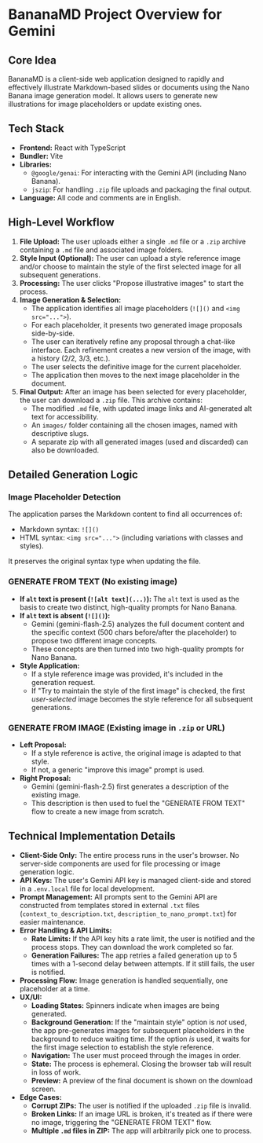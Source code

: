 # BananaMD Project Overview for Gemini

## Core Idea

BananaMD is a client-side web application designed to rapidly and effectively illustrate Markdown-based slides or documents using the Nano Banana image generation model. It allows users to generate new illustrations for image placeholders or update existing ones.

## Tech Stack

- **Frontend:** React with TypeScript
- **Bundler:** Vite
- **Libraries:**
    - `@google/genai`: For interacting with the Gemini API (including Nano Banana).
    - `jszip`: For handling `.zip` file uploads and packaging the final output.
- **Language:** All code and comments are in English.

## High-Level Workflow

1.  **File Upload:** The user uploads either a single `.md` file or a `.zip` archive containing a `.md` file and associated image folders.
2.  **Style Input (Optional):** The user can upload a style reference image and/or choose to maintain the style of the first selected image for all subsequent generations.
3.  **Processing:** The user clicks "Propose illustrative images" to start the process.
4.  **Image Generation & Selection:**
    - The application identifies all image placeholders (`![]()` and `<img src="...">`).
    - For each placeholder, it presents two generated image proposals side-by-side.
    - The user can iteratively refine any proposal through a chat-like interface. Each refinement creates a new version of the image, with a history (2/2, 3/3, etc.).
    - The user selects the definitive image for the current placeholder.
    - The application then moves to the next image placeholder in the document.
5.  **Final Output:** After an image has been selected for every placeholder, the user can download a `.zip` file. This archive contains:
    - The modified `.md` file, with updated image links and AI-generated alt text for accessibility.
    - An `images/` folder containing all the chosen images, named with descriptive slugs.
    - A separate zip with all generated images (used and discarded) can also be downloaded.

## Detailed Generation Logic

### Image Placeholder Detection

The application parses the Markdown content to find all occurrences of:
- Markdown syntax: `![]()`
- HTML syntax: `<img src="...">` (including variations with classes and styles).

It preserves the original syntax type when updating the file.

### GENERATE FROM TEXT (No existing image)

- **If `alt` text is present (`![alt text](...)`):** The `alt` text is used as the basis to create two distinct, high-quality prompts for Nano Banana.
- **If `alt` text is absent (`![]()`):**
    - Gemini (gemini-flash-2.5) analyzes the full document content and the specific context (500 chars before/after the placeholder) to propose two different image concepts.
    - These concepts are then turned into two high-quality prompts for Nano Banana.
- **Style Application:**
    - If a style reference image was provided, it's included in the generation request.
    - If "Try to maintain the style of the first image" is checked, the first *user-selected* image becomes the style reference for all subsequent generations.

### GENERATE FROM IMAGE (Existing image in `.zip` or URL)

- **Left Proposal:**
    - If a style reference is active, the original image is adapted to that style.
    - If not, a generic "improve this image" prompt is used.
- **Right Proposal:**
    - Gemini (gemini-flash-2.5) first generates a description of the existing image.
    - This description is then used to fuel the "GENERATE FROM TEXT" flow to create a new image from scratch.

## Technical Implementation Details

- **Client-Side Only:** The entire process runs in the user's browser. No server-side components are used for file processing or image generation logic.
- **API Keys:** The user's Gemini API key is managed client-side and stored in a `.env.local` file for local development.
- **Prompt Management:** All prompts sent to the Gemini API are constructed from templates stored in external `.txt` files (`context_to_description.txt`, `description_to_nano_prompt.txt`) for easier maintenance.
- **Error Handling & API Limits:**
    - **Rate Limits:** If the API key hits a rate limit, the user is notified and the process stops. They can download the work completed so far.
    - **Generation Failures:** The app retries a failed generation up to 5 times with a 1-second delay between attempts. If it still fails, the user is notified.
- **Processing Flow:** Image generation is handled sequentially, one placeholder at a time.
- **UX/UI:**
    - **Loading States:** Spinners indicate when images are being generated.
    - **Background Generation:** If the "maintain style" option is *not* used, the app pre-generates images for subsequent placeholders in the background to reduce waiting time. If the option *is* used, it waits for the first image selection to establish the style reference.
    - **Navigation:** The user must proceed through the images in order.
    - **State:** The process is ephemeral. Closing the browser tab will result in loss of work.
    - **Preview:** A preview of the final document is shown on the download screen.
- **Edge Cases:**
    - **Corrupt ZIPs:** The user is notified if the uploaded `.zip` file is invalid.
    - **Broken Links:** If an image URL is broken, it's treated as if there were no image, triggering the "GENERATE FROM TEXT" flow.
    - **Multiple `.md` files in ZIP:** The app will arbitrarily pick one to process.
